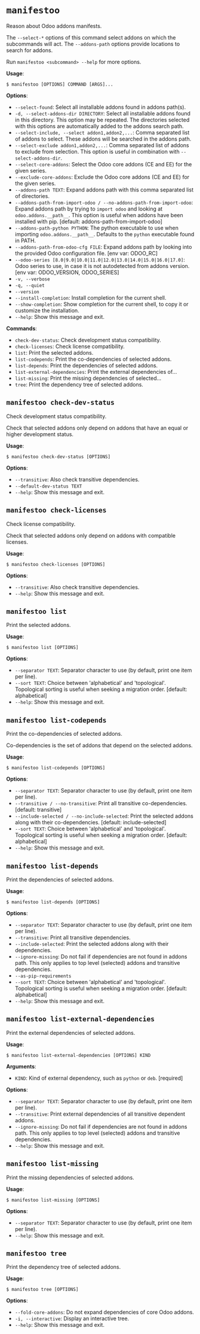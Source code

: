 # `manifestoo`

Reason about Odoo addons manifests.

The `--select-*` options of this command select addons on which the
subcommands will act. The `--addons-path` options provide locations to
search for addons.

Run `manifestoo <subcommand> --help` for more options.

**Usage**:

```console
$ manifestoo [OPTIONS] COMMAND [ARGS]...
```

**Options**:

* `--select-found`: Select all installable addons found in addons path(s).
* `-d, --select-addons-dir DIRECTORY`: Select all installable addons found in this directory. This option may be repeated. The directories selected with this options are automatically added to the addons search path.
* `--select-include, --select addon1,addon2,...`: Comma separated list of addons to select. These addons will be searched in the addons path.
* `--select-exclude addon1,addon2,...`: Comma separated list of addons to exclude from selection. This option is useful in combination with `--select-addons-dir`.
* `--select-core-addons`: Select the Odoo core addons (CE and EE) for the given series.
* `--exclude-core-addons`: Exclude the Odoo core addons (CE and EE) for the given series.
* `--addons-path TEXT`: Expand addons path with this comma separated list of directories.
* `--addons-path-from-import-odoo / --no-addons-path-from-import-odoo`: Expand addons path by trying to `import odoo` and looking at `odoo.addons.__path__`. This option is useful when addons have been installed with pip.  [default: addons-path-from-import-odoo]
* `--addons-path-python PYTHON`: The python executable to use when importing `odoo.addons.__path__`. Defaults to the `python` executable found in PATH.
* `--addons-path-from-odoo-cfg FILE`: Expand addons path by looking into the provided Odoo configuration file.   [env var: ODOO_RC]
* `--odoo-series [8.0|9.0|10.0|11.0|12.0|13.0|14.0|15.0|16.0|17.0]`: Odoo series to use, in case it is not autodetected from addons version.  [env var: ODOO_VERSION, ODOO_SERIES]
* `-v, --verbose`
* `-q, --quiet`
* `--version`
* `--install-completion`: Install completion for the current shell.
* `--show-completion`: Show completion for the current shell, to copy it or customize the installation.
* `--help`: Show this message and exit.

**Commands**:

* `check-dev-status`: Check development status compatibility.
* `check-licenses`: Check license compatibility.
* `list`: Print the selected addons.
* `list-codepends`: Print the co-dependencies of selected addons.
* `list-depends`: Print the dependencies of selected addons.
* `list-external-dependencies`: Print the external dependencies of...
* `list-missing`: Print the missing dependencies of selected...
* `tree`: Print the dependency tree of selected addons.

## `manifestoo check-dev-status`

Check development status compatibility.

Check that selected addons only depend on addons that have an equal
or higher development status.

**Usage**:

```console
$ manifestoo check-dev-status [OPTIONS]
```

**Options**:

* `--transitive`: Also check transitive dependencies.
* `--default-dev-status TEXT`
* `--help`: Show this message and exit.

## `manifestoo check-licenses`

Check license compatibility.

Check that selected addons only depend on addons with compatible
licenses.

**Usage**:

```console
$ manifestoo check-licenses [OPTIONS]
```

**Options**:

* `--transitive`: Also check transitive dependencies.
* `--help`: Show this message and exit.

## `manifestoo list`

Print the selected addons.

**Usage**:

```console
$ manifestoo list [OPTIONS]
```

**Options**:

* `--separator TEXT`: Separator character to use (by default, print one item per line).
* `--sort TEXT`: Choice between 'alphabetical' and 'topological'. Topological sorting is useful when seeking a migration order.  [default: alphabetical]
* `--help`: Show this message and exit.

## `manifestoo list-codepends`

Print the co-dependencies of selected addons.

Co-dependencies is the set of addons that depend on the selected
addons.

**Usage**:

```console
$ manifestoo list-codepends [OPTIONS]
```

**Options**:

* `--separator TEXT`: Separator character to use (by default, print one item per line).
* `--transitive / --no-transitive`: Print all transitive co-dependencies.  [default: transitive]
* `--include-selected / --no-include-selected`: Print the selected addons along with their co-dependencies.  [default: include-selected]
* `--sort TEXT`: Choice between 'alphabetical' and 'topological'. Topological sorting is useful when seeking a migration order.  [default: alphabetical]
* `--help`: Show this message and exit.

## `manifestoo list-depends`

Print the dependencies of selected addons.

**Usage**:

```console
$ manifestoo list-depends [OPTIONS]
```

**Options**:

* `--separator TEXT`: Separator character to use (by default, print one item per line).
* `--transitive`: Print all transitive dependencies.
* `--include-selected`: Print the selected addons along with their dependencies.
* `--ignore-missing`: Do not fail if dependencies are not found in addons path. This only applies to top level (selected) addons and transitive dependencies.
* `--as-pip-requirements`
* `--sort TEXT`: Choice between 'alphabetical' and 'topological'. Topological sorting is useful when seeking a migration order.  [default: alphabetical]
* `--help`: Show this message and exit.

## `manifestoo list-external-dependencies`

Print the external dependencies of selected addons.

**Usage**:

```console
$ manifestoo list-external-dependencies [OPTIONS] KIND
```

**Arguments**:

* `KIND`: Kind of external dependency, such as `python` or `deb`.  [required]

**Options**:

* `--separator TEXT`: Separator character to use (by default, print one item per line).
* `--transitive`: Print external dependencies of all transitive dependent addons.
* `--ignore-missing`: Do not fail if dependencies are not found in addons path. This only applies to top level (selected) addons and transitive dependencies.
* `--help`: Show this message and exit.

## `manifestoo list-missing`

Print the missing dependencies of selected addons.

**Usage**:

```console
$ manifestoo list-missing [OPTIONS]
```

**Options**:

* `--separator TEXT`: Separator character to use (by default, print one item per line).
* `--help`: Show this message and exit.

## `manifestoo tree`

Print the dependency tree of selected addons.

**Usage**:

```console
$ manifestoo tree [OPTIONS]
```

**Options**:

* `--fold-core-addons`: Do not expand dependencies of core Odoo addons.
* `-i, --interactive`: Display an interactive tree.
* `--help`: Show this message and exit.
